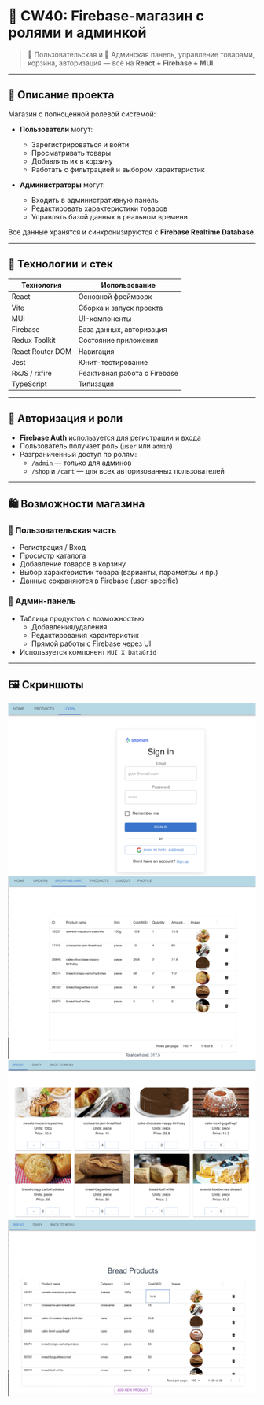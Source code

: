 # 🛒 CW40: Firebase-магазин с ролями и админкой

> 👤 Пользовательская и 🔐 Админская панель, управление товарами, корзина, авторизация — всё на **React + Firebase + MUI**

---

## 📌 Описание проекта

Магазин с полноценной ролевой системой:

- **Пользователи** могут:
  - Зарегистрироваться и войти
  - Просматривать товары
  - Добавлять их в корзину
  - Работать с фильтрацией и выбором характеристик

- **Администраторы** могут:
  - Входить в административную панель
  - Редактировать характеристики товаров
  - Управлять базой данных в реальном времени

Все данные хранятся и синхронизируются с **Firebase Realtime Database**.

---

## 🧩 Технологии и стек

| Технология        | Использование                        |
|-------------------|--------------------------------------|
| React             | Основной фреймворк                  |
| Vite              | Сборка и запуск проекта             |
| MUI               | UI-компоненты                       |
| Firebase          | База данных, авторизация            |
| Redux Toolkit     | Состояние приложения                |
| React Router DOM  | Навигация                           |
| Jest              | Юнит-тестирование                   |
| RxJS / rxfire     | Реактивная работа с Firebase        |
| TypeScript        | Типизация                           |

---

## 🔐 Авторизация и роли

- **Firebase Auth** используется для регистрации и входа
- Пользователь получает роль (`user` или `admin`)
- Разграниченный доступ по ролям:
  - `/admin` — только для админов
  - `/shop` и `/cart` — для всех авторизованных пользователей

---

## 🛍️ Возможности магазина

### 👥 Пользовательская часть

- Регистрация / Вход
- Просмотр каталога
- Добавление товаров в корзину
- Выбор характеристик товара (варианты, параметры и пр.)
- Данные сохраняются в Firebase (user-specific)

### 🧰 Админ-панель

- Таблица продуктов с возможностью:
  - Добавления/удаления
  - Редактирования характеристик
  - Прямой работы с Firebase через UI
- Используется компонент `MUI X DataGrid`

---

## 🖼 Скриншоты
![](https://github.com/godoffirekirill/hw2-Git-hw43/blob/main/screenshots/Screenshot%202025-04-17%20at%2011.10.15.png?raw=true)
![](https://github.com/godoffirekirill/hw2-Git-hw43/blob/main/screenshots/Screenshot%202025-04-17%20at%2011.10.55.png?raw=true)
![](https://github.com/godoffirekirill/hw2-Git-hw43/blob/main/screenshots/Screenshot%202025-04-17%20at%2011.11.06.png?raw=true)
![](https://github.com/godoffirekirill/hw2-Git-hw43/blob/main/screenshots/Screenshot%202025-04-17%20at%2011.11.45.png?raw=true)


